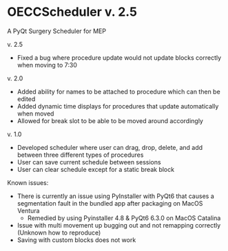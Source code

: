 # OECCScheduler v. 2.5
A PyQt Surgery Scheduler for MEP


v. 2.5
- Fixed a bug where procedure update would not update blocks correctly when moving to 7:30

v. 2.0
- Added ability for names to be attached to procedure which can then be edited
- Added dynamic time displays for procedures that update automatically when moved
- Allowed for break slot to be able to be moved around accordingly

v. 1.0
- Developed scheduler where user can drag, drop, delete, and add between three different types of procedures
- User can save current schedule between sessions
- User can clear schedule except for a static break block


Known issues:
- There is currently an issue using PyInstaller with PyQt6 that causes a segmentation fault in the bundled app after packaging on MacOS Ventura
    - Remedied by using Pyinstaller 4.8 & PyQt6 6.3.0 on MacOS Catalina
- Issue with multi movement up bugging out and not remapping correctly (Unknown how to reproduce)
- Saving with custom blocks does not work